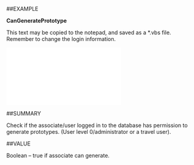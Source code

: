 
##EXAMPLE

**CanGeneratePrototype**

This text may be copied to the notepad, and saved as a *.vbs file. Remember to change the login information.

![](..\..\Examples\vbs\SOTravelInfoInterface.CanGeneratePrototype.vbs.txt)


##SUMMARY

Check if the associate/user logged in to the database has permission to generate prototypes. (User level 0/administrator or a travel user).


##VALUE

Boolean – true if associate can generate.

